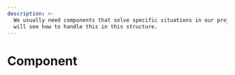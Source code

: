 ```yaml
---
description: >-
  We usually need components that solve specific situations in our project. We
  will see how to handle this in this structure.
---
```


# Component

